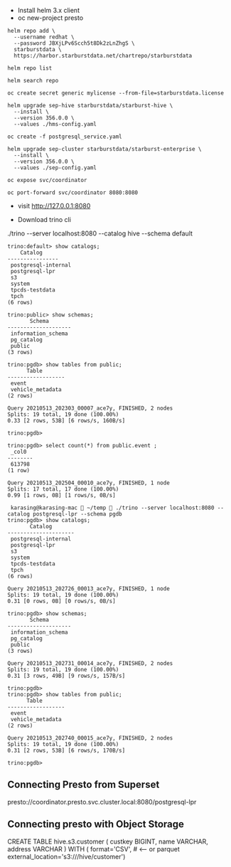 - Install helm 3.x client
- oc new-project presto
```
helm repo add \
  --username redhat \
  --password JBXjLPv6Scch5t8Dk2zLnZhgS \
  starburstdata \
  https://harbor.starburstdata.net/chartrepo/starburstdata

helm repo list

helm search repo

oc create secret generic mylicense --from-file=starburstdata.license

helm upgrade sep-hive starburstdata/starburst-hive \
  --install \
  --version 356.0.0 \
  --values ./hms-config.yaml

oc create -f postgresql_service.yaml

helm upgrade sep-cluster starburstdata/starburst-enterprise \
  --install \
  --version 356.0.0 \
  --values ./sep-config.yaml

oc expose svc/coordinator

oc port-forward svc/coordinator 8080:8080
```
- visit http://127.0.0.1:8080

- Download trino cli

./trino --server localhost:8080 --catalog hive --schema default

```
trino:default> show catalogs;
    Catalog
----------------
 postgresql-internal
 postgresql-lpr
 s3
 system
 tpcds-testdata
 tpch
(6 rows)

```

```
trino:public> show schemas;
       Schema
--------------------
 information_schema
 pg_catalog
 public
(3 rows)
```

```
trino:pgdb> show tables from public;
      Table
------------------
 event
 vehicle_metadata
(2 rows)

Query 20210513_202303_00007_ace7y, FINISHED, 2 nodes
Splits: 19 total, 19 done (100.00%)
0.33 [2 rows, 53B] [6 rows/s, 160B/s]

trino:pgdb>
```

```
trino:pgdb> select count(*) from public.event ;
 _col0
--------
 613798
(1 row)

Query 20210513_202504_00010_ace7y, FINISHED, 1 node
Splits: 17 total, 17 done (100.00%)
0.99 [1 rows, 0B] [1 rows/s, 0B/s]
```
```
 karasing@karasing-mac  ~/temp  ./trino --server localhost:8080 --catalog postgresql-lpr --schema pgdb
trino:pgdb> show catalogs;
       Catalog
---------------------
 postgresql-internal
 postgresql-lpr
 s3
 system
 tpcds-testdata
 tpch
(6 rows)

Query 20210513_202726_00013_ace7y, FINISHED, 1 node
Splits: 19 total, 19 done (100.00%)
0.31 [0 rows, 0B] [0 rows/s, 0B/s]

trino:pgdb> show schemas;
       Schema
--------------------
 information_schema
 pg_catalog
 public
(3 rows)

Query 20210513_202731_00014_ace7y, FINISHED, 2 nodes
Splits: 19 total, 19 done (100.00%)
0.31 [3 rows, 49B] [9 rows/s, 157B/s]

trino:pgdb>
trino:pgdb> show tables from public;
      Table
------------------
 event
 vehicle_metadata
(2 rows)

Query 20210513_202740_00015_ace7y, FINISHED, 2 nodes
Splits: 19 total, 19 done (100.00%)
0.31 [2 rows, 53B] [6 rows/s, 170B/s]

trino:pgdb>
```


## Connecting Presto from Superset

presto://coordinator.presto.svc.cluster.local:8080/postgresql-lpr

## Connecting presto with Object Storage

CREATE TABLE hive.s3.customer (
   custkey BIGINT,
   name VARCHAR,
   address VARCHAR
)
WITH (
   format='CSV', # <-- or parquet
external_location='s3://<bucket-name>/hive/customer')


